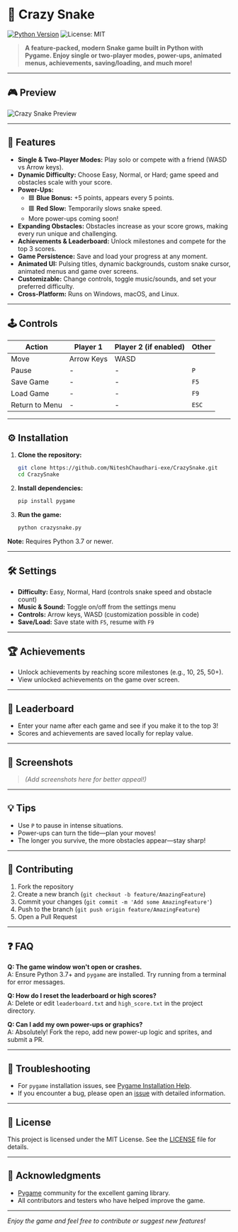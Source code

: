 # 🐍 Crazy Snake

[![Python Version](https://img.shields.io/badge/python-3.7%2B-blue.svg)](https://www.python.org/) ![License: MIT](https://img.shields.io/badge/License-MIT-yellow.svg)

> **A feature-packed, modern Snake game built in Python with Pygame. Enjoy single or two-player modes, power-ups, animated menus, achievements, saving/loading, and much more!**

---

## 🎮 Preview

![Crazy Snake Preview](https://github.com/NiteshChaudhari-exe/CrazySnake/raw/main/preview.gif)

---

## 🚀 Features

- **Single & Two-Player Modes:** Play solo or compete with a friend (WASD vs Arrow keys).
- **Dynamic Difficulty:** Choose Easy, Normal, or Hard; game speed and obstacles scale with your score.
- **Power-Ups:**
  - 🟦 **Blue Bonus:** +5 points, appears every 5 points.
  - 🟥 **Red Slow:** Temporarily slows snake speed.
  - More power-ups coming soon!
- **Expanding Obstacles:** Obstacles increase as your score grows, making every run unique and challenging.
- **Achievements & Leaderboard:** Unlock milestones and compete for the top 3 scores.
- **Game Persistence:** Save and load your progress at any moment.
- **Animated UI:** Pulsing titles, dynamic backgrounds, custom snake cursor, animated menus and game over screens.
- **Customizable:** Change controls, toggle music/sounds, and set your preferred difficulty.
- **Cross-Platform:** Runs on Windows, macOS, and Linux.

---

## 🕹️ Controls

| Action          | Player 1         | Player 2 (if enabled) | Other         |
|-----------------|------------------|-----------------------|---------------|
| Move            | Arrow Keys       | WASD                  |               |
| Pause           | -                | -                     | `P`           |
| Save Game       | -                | -                     | `F5`          |
| Load Game       | -                | -                     | `F9`          |
| Return to Menu  | -                | -                     | `ESC`         |

---

## ⚙️ Installation

1. **Clone the repository:**
    ```bash
    git clone https://github.com/NiteshChaudhari-exe/CrazySnake.git
    cd CrazySnake
    ```
2. **Install dependencies:**
    ```bash
    pip install pygame
    ```
3. **Run the game:**
    ```bash
    python crazysnake.py
    ```

**Note:** Requires Python 3.7 or newer.

---

## 🛠️ Settings

- **Difficulty:** Easy, Normal, Hard (controls snake speed and obstacle count)
- **Music & Sound:** Toggle on/off from the settings menu
- **Controls:** Arrow keys, WASD (customization possible in code)
- **Save/Load:** Save state with `F5`, resume with `F9`

---

## 🏆 Achievements

- Unlock achievements by reaching score milestones (e.g., 10, 25, 50+).
- View unlocked achievements on the game over screen.

---

## 🏅 Leaderboard

- Enter your name after each game and see if you make it to the top 3!
- Scores and achievements are saved locally for replay value.

---

## 📸 Screenshots

> *(Add screenshots here for better appeal!)*

---

## 💡 Tips

- Use `P` to pause in intense situations.
- Power-ups can turn the tide—plan your moves!
- The longer you survive, the more obstacles appear—stay sharp!

---

## 🤝 Contributing

1. Fork the repository
2. Create a new branch (`git checkout -b feature/AmazingFeature`)
3. Commit your changes (`git commit -m 'Add some AmazingFeature'`)
4. Push to the branch (`git push origin feature/AmazingFeature`)
5. Open a Pull Request

---

## ❓ FAQ

**Q: The game window won't open or crashes.**  
A: Ensure Python 3.7+ and `pygame` are installed. Try running from a terminal for error messages.

**Q: How do I reset the leaderboard or high scores?**  
A: Delete or edit `leaderboard.txt` and `high_score.txt` in the project directory.

**Q: Can I add my own power-ups or graphics?**  
A: Absolutely! Fork the repo, add new power-up logic and sprites, and submit a PR.

---

## 🐛 Troubleshooting

- For `pygame` installation issues, see [Pygame Installation Help](https://www.pygame.org/wiki/GettingStarted).
- If you encounter a bug, please open an [issue](https://github.com/NiteshChaudhari-exe/CrazySnake/issues) with detailed information.

---

## 📄 License

This project is licensed under the MIT License. See the [LICENSE](LICENSE) file for details.

---

## 🙏 Acknowledgments

- [Pygame](https://www.pygame.org/) community for the excellent gaming library.
- All contributors and testers who have helped improve the game.

---

*Enjoy the game and feel free to contribute or suggest new features!*

